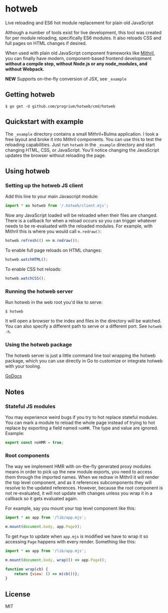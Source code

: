 # hotweb
Live reloading and ES6 hot module replacement for plain old JavaScript

Although a number of tools exist for live development, this tool was 
created for per module reloading, specifically ES6 modules. 
It also reloads CSS and full pages on HTML changes if desired.

When used with plain old JavaScript component frameworks like 
[Mithril](https://mithril.js.org/), you can finally have modern, component-based frontend
development **without a compile step, without Node.js or any node_modules,
and without Webpack.**

**NEW** Supports on-the-fly conversion of JSX, see `_example`

## Getting hotweb
```
$ go get -U github.com/progrium/hotweb/cmd/hotweb
```

## Quickstart with example
The `_example` directory contains a small Mithril+Bulma application. I took a free
layout and broke it into Mithril components. You can use this to test the reloading
capabilities. Just run `hotweb` in the `_example` directory and start changing HTML, CSS,
or JavaScript. You'll notice changing the JavaScript updates the browser without reloading
the page.

## Using hotweb

### Setting up the hotweb JS client
Add this line to your main Javascript module:
```javascript
import * as hotweb from '/.hotweb/client.mjs';
```
Now any JavaScript loaded will be reloaded when their files are changed.
There is a callback for when a reload occurs so you can trigger whatever needs
to be re-evaluated with the reloaded modules. For example, with Mithril this
is where you would call `m.redraw()`:
```javascript
hotweb.refresh(() => m.redraw());
```
To enable full page reloads on HTML changes:
```javascript
hotweb.watchHTML();
```
To enable CSS hot reloads:
```javascript
hotweb.watchCSS();
```

### Running the hotweb server
Run hotweb in the web root you'd like to serve:
```
$ hotweb
```
It will open a browser to the index and files in the directory will be watched.
You can also specify a different path to serve or a different port. See `hotweb -h`.

### Using the hotweb package
The hotweb server is just a little command line tool wrapping the hotweb package,
which you can use directly in Go to customize or integrate hotweb with your tooling.

[GoDocs](https://godoc.org/github.com/progrium/hotweb/pkg/hotweb)

## Notes

### Stateful JS modules
You may experience weird bugs if you try to hot replace stateful modules. You can 
mark a module to reload the whole page instead of trying to hot replace by exporting
a field named `noHMR`. The type and value are ignored. Example:
```javascript
export const noHMR = true;
```

### Root components
The way we implement HMR with on-the-fly generated proxy modules means in order to pick
up the new module exports, you need to access them through the imported names. When we
redraw in Mithril it will render the top level component, and as it references
subcomponents they will resolve to the updated references. However, because the root component is not
re-evaluated, it will not update with changes unless you wrap it in a callback so it
gets evaluated again.

For example, say you mount your top level component like this:
```javascript
import * as app from '/lib/app.mjs';

m.mount(document.body, app.Page));
```
To get `Page` to update when `app.mjs` is modified we have to wrap it so accessing
`Page` happens with every render. Something like this:
```javascript
import * as app from '/lib/app.mjs';

m.mount(document.body, wrap(() => app.Page));

function wrap(cb) {
    return {view: () => m(cb())};
}
```

## License
MIT